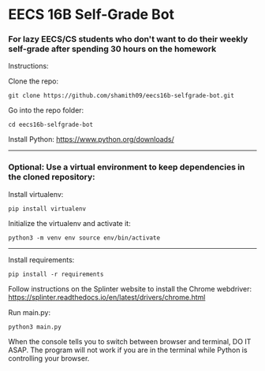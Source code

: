 # EECS 16B Self-Grade Bot

### For lazy EECS/CS students who don't want to do their weekly self-grade after spending 30 hours on the homework

Instructions:

Clone the repo:

`git clone https://github.com/shamith09/eecs16b-selfgrade-bot.git`

Go into the repo folder:

`cd eecs16b-selfgrade-bot`

Install Python:
https://www.python.org/downloads/

---------
### Optional: Use a virtual environment to keep dependencies in the cloned repository:
Install virtualenv:

`pip install virtualenv`

Initialize the virtualenv and activate it:

`python3 -m venv env
source env/bin/activate`

---------

Install requirements:

`pip install -r requirements`

Follow instructions on the Splinter website to install the Chrome webdriver:
https://splinter.readthedocs.io/en/latest/drivers/chrome.html

Run main.py:

`python3 main.py`

When the console tells you to switch between browser and terminal, DO IT ASAP.
The program will not work if you are in the terminal while Python is controlling your browser.


